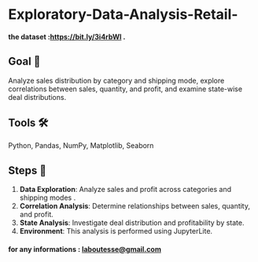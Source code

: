 # Exploratory-Data-Analysis-Retail-
#### the dataset :https://bit.ly/3i4rbWl . 

## Goal 🎯
Analyze sales distribution by category and shipping mode, explore correlations between sales, quantity, and profit, and examine state-wise deal distributions.
## Tools 🛠️
Python, Pandas, NumPy, Matplotlib, Seaborn 

## Steps 📝
1. **Data Exploration**: Analyze sales and profit across categories and shipping modes .
2. **Correlation Analysis**: Determine relationships between sales, quantity, and profit.
3. **State Analysis**: Investigate deal distribution and profitability by state.
4. **Environment**: This analysis is performed using JupyterLite.

#### for any informations : laboutesse@gmail.com
